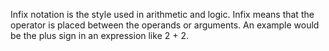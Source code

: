 Infix notation is the style used in arithmetic and logic. Infix means that the operator is placed between the operands or arguments. An example would be the plus sign in an expression like 2 + 2.
